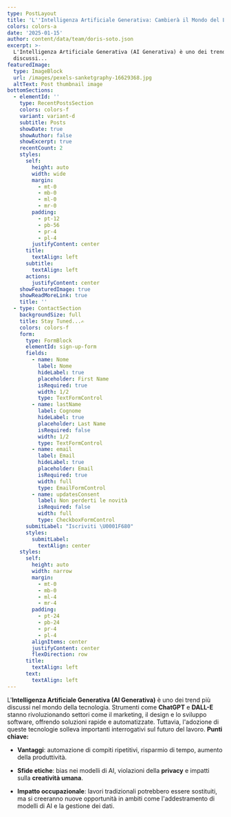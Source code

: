 ```yaml
---
type: PostLayout
title: 'L''Intelligenza Artificiale Generativa: Cambierà il Mondo del Lavoro?'
colors: colors-a
date: '2025-01-15'
author: content/data/team/doris-soto.json
excerpt: >-
  L'Intelligenza Artificiale Generativa (AI Generativa) è uno dei trend più
  discussi...
featuredImage:
  type: ImageBlock
  url: /images/pexels-sanketgraphy-16629368.jpg
  altText: Post thumbnail image
bottomSections:
  - elementId: ''
    type: RecentPostsSection
    colors: colors-f
    variant: variant-d
    subtitle: Posts
    showDate: true
    showAuthor: false
    showExcerpt: true
    recentCount: 2
    styles:
      self:
        height: auto
        width: wide
        margin:
          - mt-0
          - mb-0
          - ml-0
          - mr-0
        padding:
          - pt-12
          - pb-56
          - pr-4
          - pl-4
        justifyContent: center
      title:
        textAlign: left
      subtitle:
        textAlign: left
      actions:
        justifyContent: center
    showFeaturedImage: true
    showReadMoreLink: true
    title: ''
  - type: ContactSection
    backgroundSize: full
    title: Stay Tuned...✍️
    colors: colors-f
    form:
      type: FormBlock
      elementId: sign-up-form
      fields:
        - name: Nome
          label: Nome
          hideLabel: true
          placeholder: First Name
          isRequired: true
          width: 1/2
          type: TextFormControl
        - name: lastName
          label: Cognome
          hideLabel: true
          placeholder: Last Name
          isRequired: false
          width: 1/2
          type: TextFormControl
        - name: email
          label: Email
          hideLabel: true
          placeholder: Email
          isRequired: true
          width: full
          type: EmailFormControl
        - name: updatesConsent
          label: Non perderti le novità
          isRequired: false
          width: full
          type: CheckboxFormControl
      submitLabel: "Iscriviti \U0001F680"
      styles:
        submitLabel:
          textAlign: center
    styles:
      self:
        height: auto
        width: narrow
        margin:
          - mt-0
          - mb-0
          - ml-4
          - mr-4
        padding:
          - pt-24
          - pb-24
          - pr-4
          - pl-4
        alignItems: center
        justifyContent: center
        flexDirection: row
      title:
        textAlign: left
      text:
        textAlign: left
---
```

L'**Intelligenza Artificiale Generativa (AI Generativa)** è uno dei trend più discussi nel mondo della tecnologia. Strumenti come **ChatGPT** e **DALL-E** stanno rivoluzionando settori come il marketing, il design e lo sviluppo software, offrendo soluzioni rapide e automatizzate. Tuttavia, l'adozione di queste tecnologie solleva importanti interrogativi sul futuro del lavoro.
**Punti chiave:**

*   **Vantaggi**: automazione di compiti ripetitivi, risparmio di tempo, aumento della produttività.

*   **Sfide etiche**: bias nei modelli di AI, violazioni della **privacy** e impatti sulla **creatività umana**.

*   **Impatto occupazionale**: lavori tradizionali potrebbero essere sostituiti, ma si creeranno nuove opportunità in ambiti come l'addestramento di modelli di AI e la gestione dei dati.

